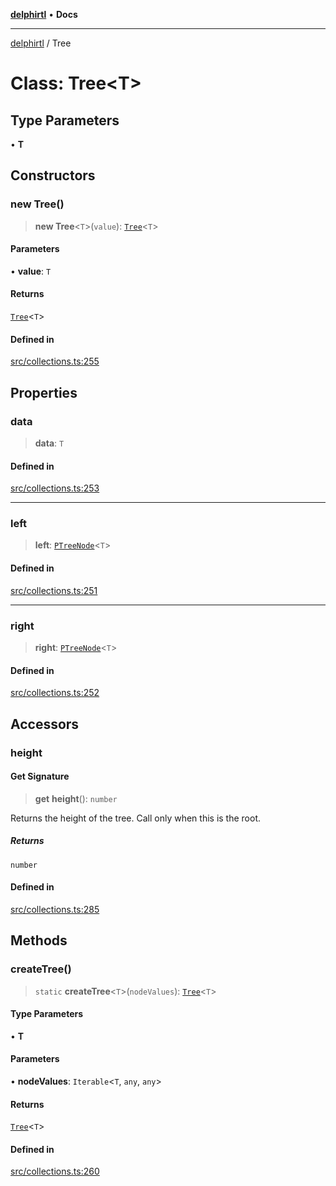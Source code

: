 [**delphirtl**](../README.md) • **Docs**

***

[delphirtl](../globals.md) / Tree

# Class: Tree\<T\>

## Type Parameters

• **T**

## Constructors

### new Tree()

> **new Tree**\<`T`\>(`value`): [`Tree`](Tree.md)\<`T`\>

#### Parameters

• **value**: `T`

#### Returns

[`Tree`](Tree.md)\<`T`\>

#### Defined in

[src/collections.ts:255](https://github.com/chuacw/delphirtl/blob/b363681ceafc5201b1500ec74e5ca8bda65687c6/src/collections.ts#L255)

## Properties

### data

> **data**: `T`

#### Defined in

[src/collections.ts:253](https://github.com/chuacw/delphirtl/blob/b363681ceafc5201b1500ec74e5ca8bda65687c6/src/collections.ts#L253)

***

### left

> **left**: [`PTreeNode`](../type-aliases/PTreeNode.md)\<`T`\>

#### Defined in

[src/collections.ts:251](https://github.com/chuacw/delphirtl/blob/b363681ceafc5201b1500ec74e5ca8bda65687c6/src/collections.ts#L251)

***

### right

> **right**: [`PTreeNode`](../type-aliases/PTreeNode.md)\<`T`\>

#### Defined in

[src/collections.ts:252](https://github.com/chuacw/delphirtl/blob/b363681ceafc5201b1500ec74e5ca8bda65687c6/src/collections.ts#L252)

## Accessors

### height

#### Get Signature

> **get** **height**(): `number`

Returns the height of the tree. Call only when this is the root.

##### Returns

`number`

#### Defined in

[src/collections.ts:285](https://github.com/chuacw/delphirtl/blob/b363681ceafc5201b1500ec74e5ca8bda65687c6/src/collections.ts#L285)

## Methods

### createTree()

> `static` **createTree**\<`T`\>(`nodeValues`): [`Tree`](Tree.md)\<`T`\>

#### Type Parameters

• **T**

#### Parameters

• **nodeValues**: `Iterable`\<`T`, `any`, `any`\>

#### Returns

[`Tree`](Tree.md)\<`T`\>

#### Defined in

[src/collections.ts:260](https://github.com/chuacw/delphirtl/blob/b363681ceafc5201b1500ec74e5ca8bda65687c6/src/collections.ts#L260)
